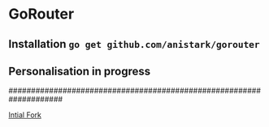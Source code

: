 GoRouter
=======

## Installation `go get github.com/anistark/gorouter`


## Personalisation in progress


####################################################################



[Intial Fork](https://github.com/acmacalister/helm)

